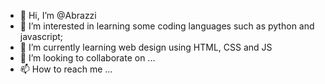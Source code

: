 - 👋 Hi, I’m @Abrazzi
- 👀 I’m interested in learning some coding languages such as python and javascript;
- 🌱 I’m currently learning web design using HTML, CSS and JS
- 💞️ I’m looking to collaborate on ...
- 📫 How to reach me ...

<!---
Abrazzi/Abrazzi is a ✨ special ✨ repository because its `README.md` (this file) appears on your GitHub profile.
You can click the Preview link to take a look at your changes.
--->
